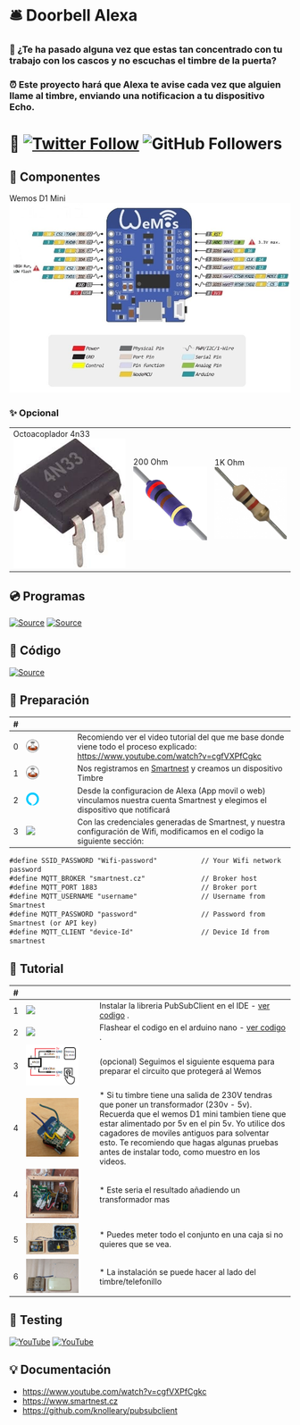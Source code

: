 # 🛎️ Doorbell Alexa

### 🥸 ¿Te ha pasado alguna vez que estas tan concentrado con tu trabajo con los cascos y no escuchas el timbre de la puerta? 

### ⏰ Este proyecto hará que Alexa te avise cada vez que alguien llame al timbre, enviando una notificacion a tu dispositivo Echo.

# 🖖 [![Twitter Follow](https://img.shields.io/twitter/follow/d4nijerez?style=social)](https://twitter.com/d4nijerez) ![GitHub Followers](https://img.shields.io/github/followers/danijerez?style=social)

## 🧩 Componentes
Wemos D1 Mini
<a href="https://www.amazon.es/AZDelivery-D1-Mini-desarrollo-compatible/dp/B0754N794H">
    <img src="img/arduino/wemos_d1_mini.jpg">
</a>

### ✨ Opcional
<table style="width:100%">
    <tr>
    <td>
    Octoacoplador 4n33
	<a href="https://www.amazon.es/gp/product/B07MY3NZ18/ref=ppx_yo_dt_b_asin_image_o00_s00?ie=UTF8&psc=1">
  		<img width="300" src="img/arduino/4n33.jpg">
	</a>
	</td>
        <td>
    200 Ohm
	<a>
  		<img width="300" src="img/arduino/200ohm.jpg">
	</a>
	</td>
        <td>
    1K Ohm
	<a>
  		<img width="300"  src="img/arduino/1kohm.jpg">
	</a>
	</td>
</table>

## 💿 Programas
[![Source](https://img.shields.io/badge/arduino_ide-008184?style=for-the-badge&logo=cplusplus&logoColor=white&labelColor=101010)](https://www.arduino.cc/en/software)
[![Source](https://img.shields.io/badge/Librería_PubSubClient-008184?style=for-the-badge&logo=github&logoColor=white&labelColor=101010)](https://github.com/knolleary/pubsubclient)

## 💾 Código
[![Source](https://img.shields.io/badge/flash_doorbell.ino_with_arduino_ide-999999?style=for-the-badge&logo=github&logoColor=white&labelColor=101010)](https://github.com/danijerez/doorbell_alexa/tree/master/doorbell)

## 🎨 Preparación

|#|   |   |
|---|---|---|
|  0 | <img src="img/icos/smartnest.png" width="30%"/>  | Recomiendo ver el video tutorial del que me base donde viene todo el proceso explicado: https://www.youtube.com/watch?v=cgfVXPfCgkc  |
|  1 | <img src="img/icos/smartnest.png" width="30%"/>  | Nos registramos en <a href="https://www.smartnest.cz/index/ES">Smartnest</a> y creamos un dispositivo Timbre  |
|  2 | <img src="img/icos/alexa.png" width="30%"/>  | Desde la configuracion de Alexa (App movil o web) vinculamos nuestra cuenta Smartnest y elegimos el dispositivo que notificará |
|  3 | <img src="https://www.arduino.cc/en/pub/skins/arduinoWide/img/ArduinoAPP-01.svg" width="30%"/>  | Con las credenciales generadas de Smartnest, y nuestra configuración de Wifi, modificamos en el codigo la siguiente sección:|

``` #define SSID_NAME "Wifi-name"               // Your Wifi Network name
#define SSID_PASSWORD "Wifi-password"           // Your Wifi network password
#define MQTT_BROKER "smartnest.cz"              // Broker host
#define MQTT_PORT 1883                          // Broker port
#define MQTT_USERNAME "username"                // Username from Smartnest
#define MQTT_PASSWORD "password"                // Password from Smartnest (or API key)
#define MQTT_CLIENT "device-Id"                 // Device Id from smartnest 
``` 

## 🧰 Tutorial

|#|   |   |
|---|---|---|
|  1 | <img src="https://www.arduino.cc/en/pub/skins/arduinoWide/img/ArduinoAPP-01.svg" width="30%"/>  | Instalar la libreria PubSubClient en el IDE - <a href="https://github.com/knolleary/pubsubclient">ver codigo</a> .  |
|  2 | <img src="https://www.arduino.cc/en/pub/skins/arduinoWide/img/ArduinoAPP-01.svg" width="30%"/>  | Flashear el codigo en el arduino nano - <a href="https://github.com/danijerez/doorbell_alexa/blob/master/doorbell/doorbell.ino">ver codigo</a> .  |
|  3   |<img src="img/arduino/circuito.png" width="80%"/>| (opcional) Seguimos el siguiente esquema para preparar el circuito que protegerá al Wemos |
|  4   |<img src="img/photos/foto1.jpg" width="80%"/>| * Si tu timbre tiene una salida de 230V tendras que poner un transformador (230v - 5v). Recuerda que el wemos D1 mini tambien tiene que estar alimentado por 5v en el pin 5v. Yo utilice dos cagadores de moviles antiguos para solventar esto. Te recomiendo que hagas algunas pruebas antes de instalar todo, como muestro en los videos. |
|  4   |<img src="img/photos/foto6.jpg" width="80%"/>| * Este seria el resultado añadiendo un transformador mas   |
|  5   |<img src="img/photos/foto7.jpg" width="80%"/>| * Puedes meter todo el conjunto en una caja si no quieres que se vea.   |
|  6   |<img src="img/photos/foto8.jpg" width="80%"/>| * La instalación se puede hacer al lado del timbre/telefonillo   |







 








## 🧪 Testing
[![YouTube](https://img.shields.io/badge/sample_1-FF0000?style=for-the-badge&logo=youtube&logoColor=white&labelColor=101010)](https://youtu.be/eLEP1y79GZg)
[![YouTube](https://img.shields.io/badge/sample_2-FF0000?style=for-the-badge&logo=youtube&logoColor=white&labelColor=101010)](https://youtu.be/eLEP1y79GZg)

## 💡 Documentación

* https://www.youtube.com/watch?v=cgfVXPfCgkc
* https://www.smartnest.cz
* https://github.com/knolleary/pubsubclient

